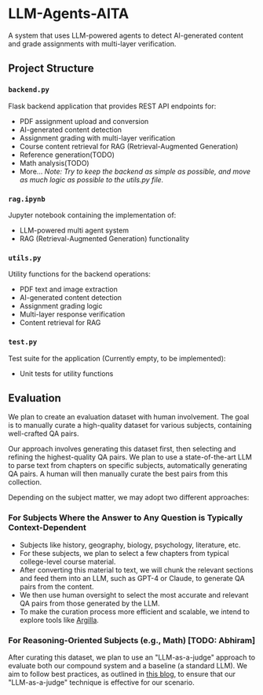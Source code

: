 # LLM-Agents-AITA

A system that uses LLM-powered agents to detect AI-generated content and grade assignments with multi-layer verification.

## Project Structure

### `backend.py`
Flask backend application that provides REST API endpoints for:
- PDF assignment upload and conversion
- AI-generated content detection
- Assignment grading with multi-layer verification
- Course content retrieval for RAG (Retrieval-Augmented Generation)
- Reference generation(TODO)
- Math analysis(TODO)
- More...
*Note: Try to keep the backend as simple as possible, and move as much logic as possible to the utils.py file.*

### `rag.ipynb`
Jupyter notebook containing the implementation of:
- LLM-powered multi agent system
- RAG (Retrieval-Augmented Generation) functionality

### `utils.py`
Utility functions for the backend operations:
- PDF text and image extraction
- AI-generated content detection
- Assignment grading logic
- Multi-layer response verification
- Content retrieval for RAG

### `test.py`
Test suite for the application (Currently empty, to be implemented):
- Unit tests for utility functions

## Evaluation
We plan to create an evaluation dataset with human involvement. The goal is to manually curate a high-quality dataset for various subjects, containing well-crafted QA pairs.

Our approach involves generating this dataset first, then selecting and refining the highest-quality QA pairs. We plan to use a state-of-the-art LLM to parse text from chapters on specific subjects, automatically generating QA pairs. A human will then manually curate the best pairs from this collection.

Depending on the subject matter, we may adopt two different approaches:

### For Subjects Where the Answer to Any Question is Typically Context-Dependent
- Subjects like history, geography, biology, psychology, literature, etc.
- For these subjects, we plan to select a few chapters from typical college-level course material.
- After converting this material to text, we will chunk the relevant sections and feed them into an LLM, such as GPT-4 or Claude, to generate QA pairs from the content.
- We then use human oversight to select the most accurate and relevant QA pairs from those generated by the LLM.
- To make the curation process more efficient and scalable, we intend to explore tools like [Argilla](https://github.com/argilla-io/argilla).

### For Reasoning-Oriented Subjects (e.g., Math) [TODO: Abhiram]

After curating this dataset, we plan to use an "LLM-as-a-judge" approach to evaluate both our compound system and a baseline (a standard LLM). We aim to follow best practices, as outlined in [this blog](https://hamel.dev/blog/posts/llm-judge/), to ensure that our "LLM-as-a-judge" technique is effective for our scenario.
